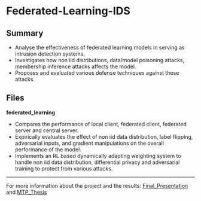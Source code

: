 # Federated-Learning-IDS

## Summary
- Analyse the effectiveness of federated learning models in serving as intrusion detection systems. 
- Investigates how non iid distributions, data/model poisoning attacks, membership inference attacks affects the model. 
- Proposes and evaluated various defense techniques against these attacks. 



## Files
**federated_learning**
- Compares the performance of local client, federated client, federated server and central server. 
- Expirically evaluates the effect of non iid data distribution, label flipping, adversarial inputs, and gradient manipulations on the overall performance of the model. 
- Implements an RL based dynamically adapting weighting system to handle non iid data distribution, differential privacy and adversarial training to protect from various attacks. 

*** 
For more information about the project and the results: [Final_Presentation](./Final_Presentation.pptx) and [MTP_Thesis](./MTP_Thesis.pdf)
